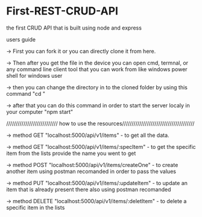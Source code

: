 # First-REST-CRUD-API

the first CRUD API that is built using node and express

users guide

-> First you can fork it or you can directly clone it from here.

-> Then after you get the file in the device you can open cmd, termnal, or any command line client tool that you can work from like windows power shell for windows user

-> then you can change the directory in to the cloned folder by using this command "cd <location>"

-> after that you can do this command in order to start the server localy in your computer "npm start"

/////////////////////////// how to use the resources//////////////////////////////////////

-> method GET "localhost:5000/api/v1/items" - to get all the data.

-> method GET "localhost:5000/api/v1/items/:specItem" - to get the specific item from the lists provide the name you went to get

-> method POST "localhost:5000/api/v1/items/createOne" - to create another item using postman recomanded in order to pass the values

-> method PUT "localhost:5000/api/v1/items/:updateItem" - to update an item that is already present there also using postman recomanded

-> method DELETE "localhost:5000/api/v1/items/:deletItem" - to delete a specific item in the lists
